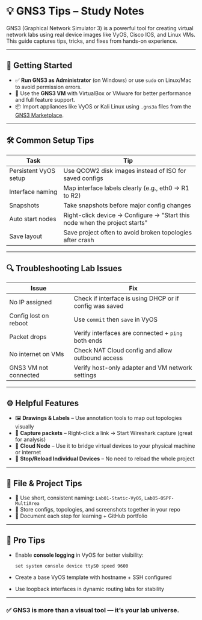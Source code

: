 # 💡 GNS3 Tips – Study Notes

GNS3 (Graphical Network Simulator 3) is a powerful tool for creating virtual network labs using real device images like VyOS, Cisco IOS, and Linux VMs. This guide captures tips, tricks, and fixes from hands-on experience.

---

## 🚀 Getting Started

- ✅ **Run GNS3 as Administrator** (on Windows) or use `sudo` on Linux/Mac to avoid permission errors.
- 🧠 Use the **GNS3 VM** with VirtualBox or VMware for better performance and full feature support.
- 📦 Import appliances like VyOS or Kali Linux using `.gns3a` files from the [GNS3 Marketplace](https://gns3.com/marketplace).

---

## 🛠️ Common Setup Tips

| Task | Tip |
|------|-----|
| Persistent VyOS setup | Use QCOW2 disk images instead of ISO for saved configs |
| Interface naming | Map interface labels clearly (e.g., eth0 → R1 to R2) |
| Snapshots | Take snapshots before major config changes |
| Auto start nodes | Right-click device → Configure → "Start this node when the project starts" |
| Save layout | Save project often to avoid broken topologies after crash |

---

## 🔍 Troubleshooting Lab Issues

| Issue | Fix |
|-------|-----|
| No IP assigned | Check if interface is using DHCP or if config was saved |
| Config lost on reboot | Use `commit` then `save` in VyOS |
| Packet drops | Verify interfaces are connected + `ping` both ends |
| No internet on VMs | Check NAT Cloud config and allow outbound access |
| GNS3 VM not connected | Verify host-only adapter and VM network settings |

---

## ⚙️ Helpful Features

- 🖼️ **Drawings & Labels** – Use annotation tools to map out topologies visually
- 🔌 **Capture packets** – Right-click a link → Start Wireshark capture (great for analysis)
- 🧲 **Cloud Node** – Use it to bridge virtual devices to your physical machine or internet
- 🛑 **Stop/Reload Individual Devices** – No need to reload the whole project

---

## 📂 File & Project Tips

- 🔖 Use short, consistent naming: `Lab01-Static-VyOS`, `Lab05-OSPF-MultiArea`
- 📁 Store configs, topologies, and screenshots together in your repo
- 📝 Document each step for learning + GitHub portfolio

---

## 🧠 Pro Tips

- Enable **console logging** in VyOS for better visibility:
  ```
  set system console device ttyS0 speed 9600
  ```
- Create a base VyOS template with hostname + SSH configured

- Use loopback interfaces in dynamic routing labs for stability

---

### ✅ GNS3 is more than a visual tool — it’s your lab universe.








  
